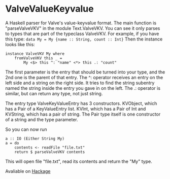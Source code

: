 # ValveValueKeyvalue
A Haskell parser for Valve's value-keyvalue format. The main function is "parseValveVKV" in the module Text.ValveVKV. You can see it only parses to types that are part of the typeclass ValveVKV. For example, if you have this type:
` data My = My {name :: String, count :: Int} `
Then the instance looks like this:
```
instance ValveVKV My where
    fromValveVKV this _ =
        My <$> this ^: "name" <*> this .: "count"
```
The first parameter is the entry that should be turned into your type, and the 2nd one is the parent of that entry. The ^: operator receives an entry on the left side and a string on the right side. It tries to find the string subentry named the string inside the entry you gave in on the left. The .: operator is similar, but can return any type, not just string.

The entry type ValveKeyValueEntry has 3 constructors. KVObject, which has a Pair of a KeyValueEntry list. KVInt, which has a Pair of Int and KVString, which has a pair of string. The Pair type itself is one constructor of a string and the type parameter.

So you can now run
```
a :: IO (Either String My)
a = do
    contents <- readFile "file.txt"
    return $ parseValveVKV contents
```
This will open file "file.txt", read its contents and return the "My" type.

Avaliable on [Hackage](https://hackage.haskell.org/package/ValveValueKeyvalue)